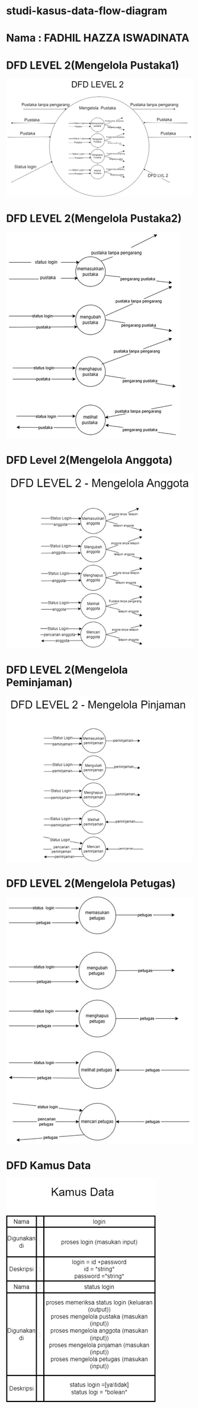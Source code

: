 # studi-kasus-data-flow-diagram
# Nama : FADHIL HAZZA ISWADINATA

# DFD LEVEL 2(Mengelola Pustaka1)
![level0](img/dfdLevel2(1).jpeg)

# DFD LEVEL 2(Mengelola Pustaka2)
![level0](img/dfdLevel2(2).jpeg)

# DFD Level 2(Mengelola Anggota)
![level0](img/dfdLevel2(3).jpeg)

# DFD LEVEL 2(Mengelola Peminjaman)
![level0](img/dfdLevel2(4).jpeg)

# DFD LEVEL 2(Mengelola Petugas)
![level0](img/dfdLevel2(5).jpeg)

# DFD Kamus Data
![level0](img/kamusData.png)



